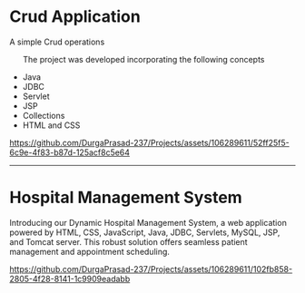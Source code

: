 <h1>Crud Application</h1>
<p>A simple Crud operations</p>
<ul>
  <p>The project was developed incorporating the following concepts </p>
  <li>Java</li>
    <li>JDBC</li>
    <li>Servlet</li>
    <li>JSP</li>
    <li>Collections</li>
    <li>HTML and CSS</li>
</ul>



https://github.com/DurgaPrasad-237/Projects/assets/106289611/52ff25f5-6c9e-4f83-b87d-125acf8c5e64
<hr>
<h1>Hospital Management System</h1>
<p>Introducing our Dynamic Hospital Management System, a web application powered by HTML, CSS, JavaScript, Java, JDBC, Servlets, MySQL, JSP, and Tomcat server. This robust solution offers seamless patient management and appointment scheduling.</p>



https://github.com/DurgaPrasad-237/Projects/assets/106289611/102fb858-2805-4f28-8141-1c9909eadabb

